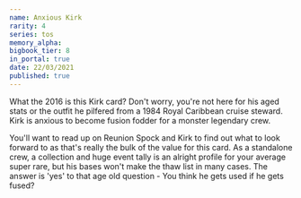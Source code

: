 ```yaml
---
name: Anxious Kirk
rarity: 4
series: tos
memory_alpha:
bigbook_tier: 8
in_portal: true
date: 22/03/2021
published: true
---
```


What the 2016 is this Kirk card? Don't worry, you're not here for his aged stats or the outfit he pilfered from a 1984 Royal Caribbean cruise steward. Kirk is anxious to become fusion fodder for a monster legendary crew.

You'll want to read up on Reunion Spock and Kirk to find out what to look forward to as that's really the bulk of the value for this card. As a standalone crew, a collection and huge event tally is an alright profile for your average super rare, but his bases won't make the thaw list in many cases. The answer is 'yes' to that age old question - You think he gets used if he gets fused?
